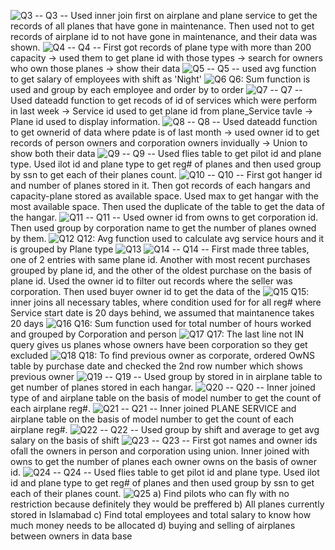 ![Q3](Images/Q3.png)
-- Q3
-- Used inner join first on airplane and plane service to get the records of all planes that have gone in maintenance. Then used not to get records of airplane id to not have gone in maintenance, and their data was shown.
![Q4](Images/Q4.png)
-- Q4
-- First got records of plane type with more than 200 capacity -> used them to get plane id with those types -> search for owners who own those planes -> show their data
![Q5](Images/Q5.png)
-- Q5
-- used avg function to get salary of employees with shift as 'Night'
![Q6](Images/Q6.png)
Q6: Sum function is used and group by each employee and order by to order
![Q7](Images/Q7.png)
-- Q7
-- Used dateadd function to get recods of id of services which were perform in last week -> Service id used to get plane id from plane_Service tavle -> Plane id used to display information.
![Q8](Images/Q8.png)
-- Q8
-- Used dateadd function to get ownerid of data where pdate is of last month -> used owner id to get records of person owners and corporation owners invidually -> Union to show both their data
![Q9](Images/Q9.png)
-- Q9
-- Used flies table to get pilot id and plane type. Used ilot id and plane type to get reg# of planes and then used group by ssn to get each of their planes count.
![Q10](Images/Q10.png)
-- Q10
-- First got hanger id and number of planes stored in it. Then got records of each hangars and capacity-plane stored as available space. Used max to get hangar with the most available space. Then used the duplicate of the table to get the data of the hangar.
![Q11](Images/Q11.png)
-- Q11
-- Used owner id from owns to get corporation id. Then used group by corporation name to get the number of planes owned by them.
![Q12](Images/Q12.png)
Q12: Avg function used to calculate avg service hours and it is grouped by Plane type
![Q13](Images/Q13.png)
![Q14](Images/Q14.png)
-- Q14
-- First made three tables, one of 2 entries with same plane id. Another with most recent purchases grouped by plane id, and the other of the oldest purchase on the basis of plane id. Used the owner id to filter out records where the seller was corporation. Then used buyer owner id to get the data of the 
![Q15](Images/Q15.png)
Q15: inner joins all necessary tables, where condition used for for all reg# where Service start date is 20 days behind, we assumed that maintanence takes 20 days
![Q16](Images/Q16.png)
Q16: Sum function used for total number of hours worked and grouped by Corporation and person
![Q17](Images/Q17.png)
Q17: The last line not IN query gives us planes whose owners have been corporation so they get excluded
![Q18](Images/Q18.png)
Q18: To find previous owner as corporate, ordered OwNS table by purchase date and checked the 2nd row number which shows previous owner
![Q19](Images/Q19.png)
-- Q19
-- Used group by stored in in airplane table to get number of planes stored in each hangar.
![Q20](Images/Q20.png)
-- Q20
-- Inner joined type of and airplane table on the basis of model number to get the count of each airplane reg#.
![Q21](Images/Q21.png)
-- Q21
-- Inner joined PLANE SERVICE and airplane table on the basis of model number to get the count of each airplane reg#.
![Q22](Images/Q22.png)
-- Q22
-- Used group by shift and average to get avg salary on the basis of shift
![Q23](Images/Q23.png)
-- Q23
-- First got names and owner ids ofall the owners in person and corporation using union. Inner joined with owns to get the number of planes each owner owns on the basis of owner id.
![Q24](Images/Q24.png)
-- Q24
-- Used flies table to get pilot id and plane type. Used ilot id and plane type to get reg# of planes and then used group by ssn to get each of their planes count.
![Q25](Images/Q25.png)
a) Find pilots who can fly with no restriction because definitely they would be preffered
b) All planes currently stored in Islamabad
c) Find total employees and total salary to know how much money needs to be allocated
d) buying and selling of airplanes between owners in data base
